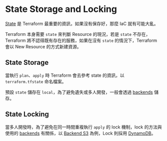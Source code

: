 # State Storage and Locking

[State](https://www.terraform.io/docs/state/) 是 Terraform 最重要的資訊，如果沒有保存好，那麼 IaC 就有可能大亂。

Terraform 本身需要 `state` 來判斷 Resource 的現況，若是 `state` 不存在，Terraform 將不認得既有存在的服務，如果在沒有 `state` 的情況下，Terraform 會以 New Resource 的方式新建資源。

## State Storage

當執行 `plan`、`apply` 時 Terraform 會去參考 state 的資訊，以 `terraform.tfstate` 命名檔案。

預設 `state` 儲存在 `local`，為了避免遺失或多人開發，一般會透過 [backends](backends.md) 儲存。

## State Locking

當多人開發時，為了避免在同一時間重複執行 `apply` 的 lock 機制，lock 的方法與使用的 [backends](backends.md) 有關係，以 [Backend S3](https://www.terraform.io/docs/backends/types/s3.html) 為例，Lock 則採用 [DynamoDB](https://aws.amazon.com/tw/dynamodb/)。